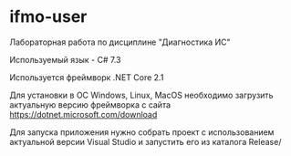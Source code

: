 # ifmo-user

Лабораторная работа по дисциплине "Диагностика ИС"

Используемый язык - C# 7.3

Используется фреймворк .NET Core 2.1

Для установки в ОС Windows, Linux, MacOS необходимо загрузить актуальную версию фреймворка с сайта https://dotnet.microsoft.com/download

Для запуска приложения нужно собрать проект с использованием актуальной версии Visual Studio и запустить его из каталога Release/
